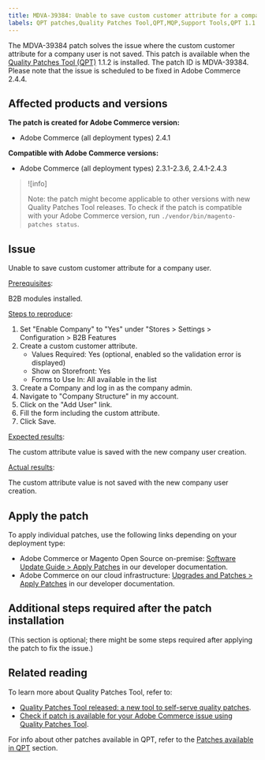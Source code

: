 ```yaml
---
title: MDVA-39384: Unable to save custom customer attribute for a company user
labels: QPT patches,Quality Patches Tool,QPT,MQP,Support Tools,QPT 1.1.2,Magento,Adobe Commerce,on-premise,cloud infrastructure,
---
```


The MDVA-39384 patch solves the issue where the custom customer attribute for a company user is not saved. This patch is available when the [Quality Patches Tool (QPT)](https://support.magento.com/hc/en-us/articles/360047139492) 1.1.2 is installed. The patch ID is MDVA-39384. Please note that the issue is scheduled to be fixed in Adobe Commerce 2.4.4.

## Affected products and versions

**The patch is created for Adobe Commerce version:**

* Adobe Commerce (all deployment types) 2.4.1

**Compatible with Adobe Commerce versions:**

* Adobe Commerce (all deployment types) 2.3.1-2.3.6, 2.4.1-2.4.3

>![info]
>
>Note: the patch might become applicable to other versions with new Quality Patches Tool releases. To check if the patch is compatible with your Adobe Commerce version, run `./vendor/bin/magento-patches status`.

## Issue

Unable to save custom customer attribute for a company user.

<ins>Prerequisites</ins>:

B2B modules installed.

<ins>Steps to reproduce</ins>:

1. Set "Enable Company" to "Yes" under "Stores > Settings > Configuration > B2B Features
1. Create a custom customer attribute.
    * Values Required: Yes (optional, enabled so the validation error is displayed)
    * Show on Storefront: Yes
    * Forms to Use In: All available in the list
1. Create a Company and log in as the company admin.
1. Navigate to "Company Structure" in my account.
1. Click on the "Add User" link.
1. Fill the form including the custom attribute.
1. Click Save.

<ins>Expected results</ins>:

The custom attribute value is saved with the new company user creation.

<ins>Actual results</ins>:

The custom attribute value is not saved with the new company user creation.

## Apply the patch

To apply individual patches, use the following links depending on your deployment type:	 

* Adobe Commerce or Magento Open Source on-premise: [Software Update Guide > Apply Patches](https://devdocs.magento.com/guides/v2.4/comp-mgr/patching/mqp.html) in our developer documentation.
* Adobe Commerce on our cloud infrastructure: [Upgrades and Patches > Apply Patches](https://devdocs.magento.com/cloud/project/project-patch.html) in our developer documentation.

## Additional steps required after the patch installation

(This section is optional; there might be some steps required after applying the patch to fix the issue.) 

## Related reading

To learn more about Quality Patches Tool, refer to:

* [Quality Patches Tool released: a new tool to self-serve quality patches](https://support.magento.com/hc/en-us/articles/360047139492).
* [Check if patch is available for your Adobe Commerce issue using Quality Patches Tool](https://support.magento.com/hc/en-us/articles/360047125252).

For info about other patches available in QPT, refer to the [Patches available in QPT](https://support.magento.com/hc/en-us/sections/360010506631-Patches-available-in-MQP-tool-) section.
